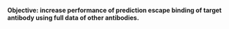 __Objective: increase performance of prediction escape binding of target antibody using full data of other antibodies.__
